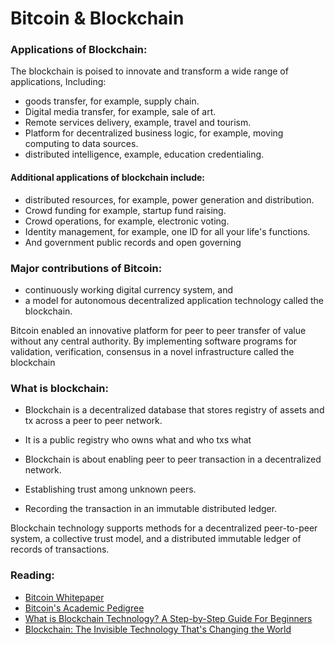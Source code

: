 # Bitcoin & Blockchain

### Applications of Blockchain:
The blockchain is poised to innovate and transform a wide range of applications, 
Including: 

- goods transfer, for example, supply chain. 
- Digital media transfer, for example, sale of art. 
- Remote services delivery, example, travel and tourism. 
- Platform for decentralized business logic, for example, moving computing to data sources. 
- distributed intelligence, example, education credentialing. 

#### Additional applications of blockchain include:

- distributed resources, for example, power generation and distribution. 
- Crowd funding for example, startup fund raising. 
- Crowd operations, for example, electronic voting. 
- Identity management, for example, one ID for all your life's functions. 
- And government public records and open governing


### Major contributions of Bitcoin:

- continuously working digital currency system, and 
- a model for autonomous decentralized application technology called the blockchain.

Bitcoin enabled an innovative platform for peer to peer transfer of value without any central authority.
By implementing software programs for validation, verification, consensus in a novel infrastructure called the blockchain


### What is blockchain:

- Blockchain is a decentralized database that stores registry of assets and tx across a peer to peer network. 
- It is a public registry who owns what and who txs what

- Blockchain is about enabling peer to peer transaction in a decentralized network. 
- Establishing trust among unknown peers. 
- Recording the transaction in an immutable distributed ledger.

Blockchain technology supports methods for a decentralized peer-to-peer system, a collective trust model, and a distributed immutable ledger of records of transactions.

### Reading:
- [Bitcoin Whitepaper](http://www.bitcoin.org/bitcoin.pdf)
- [Bitcoin's Academic Pedigree](https://queue.acm.org/detail.cfm?id=3136559)
- [What is Blockchain Technology? A Step-by-Step Guide For Beginners](https://blockgeeks.com/guides/what-is-blockchain-technology/)
- [Blockchain: The Invisible Technology That's Changing the World](https://www.pcmag.com/article/351486/blockchain-the-invisible-technology-thats-changing-the-wor)


